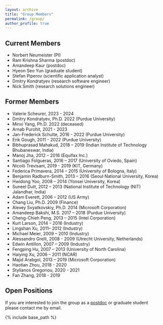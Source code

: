 ```yaml
---
layout: archive
title: "Group Members"
permalink: /group/
author_profile: true
---
```


## Current Members

* Norbert Neumeister (PI)
* Ram Krishna Sharma (postdoc)
* Amandeep Kaur (postdoc)
* Hyeon Seo Yun (graduate student)
* Stefan Piperov (scientific application analyst)
* Dmitry Kondratyev (research software engineer)
* Nick Smith (research solutions engineer)

## Former Members
* Valerie Scheurer, 2023 - 2024
* Dmitry Kondratyev, Ph.D. 2022 (Purdue University)
* Minxi Yang, Ph.D. 2022 (deceased)
* Arnab Purohit, 2021 - 2023
* Jan-Frederick Schulte, 2016 - 2022 (Purdue University)
* Erik Gough, 2011 - 2022 (Purdue University)
* Bibhuprasad Mahakud, 2018 – 2019 (Indian Institute of Technology Bhubaneswar, India)
* Manoj Jha, 2012 – 2016 (Equifax Inc.)
* Santiago Folgueras, 2016 – 2017 (University of Oviedo, Spain)
* Nicolò Trevisani, 2019 - 2019 (KIT, Germany)
* Federica Primavera, 2014 – 2015 (University of Bologna, Italy)
* Benjamin Radburn-Smith, 2013 – 2016 (Seoul National University, Korea)
* Hwidong Yoo, 2008 – 2014 (Yonsei University, Korea)
* Suneel Dutt, 2012 – 2013 (National Institute of Technology (NIT) Jalandhar, India)
* Adam Everett, 2006 – 2012 (US Army)
* Chang Liu, Ph.D. 2009 (Finance)
* Alexey Svyatkovskiy, Ph.D. 2014 (Microsoft Corporation)
* Amandeep Bakshi, M.S. 2017 – 2018 (Purdue University)
* Cheng-Chieh Peng, 2013 – 2015 (Intel Corporation)
* Kurt Larson, 2014 – 2016 (Industry)
* Lingshan Xu, 2011– 2012 (Industry)
* Michael Meier, 2009 – 2010 (Industry)
* Alessandro Grelli, 2008 - 2009 (Utrecht University, Netherlands)
* Edwin Antillon, 2007 – 2009 (Industry)
* Fengping Hu, 2007 – 2013 (University of North Carolina)
* Haiying Xu, 2006 – 2011 (NCAR)
* Majid Arabgol, 2013 – 2019 (Microsoft Corporation)
* Haotian Zhou, 2018 - 2020
* Stylianos Gregoriou, 2020 - 2021
* Fan Zhang, 2018 - 2019

## Open Positions
If you are interested to join the group as a [postdoc](https://inspirehep.net/jobs/2174859) or graduate student please contact me by email.

{% include base_path %}
